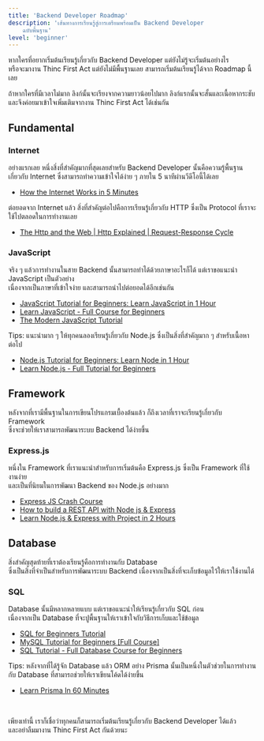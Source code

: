 ```yaml
---
title: 'Backend Developer Roadmap'
description: 'เส้นทางการเรียนรู้สู่การเตรียมพร้อมเป็น Backend Developer
    ฉบับพื้นฐาน'
level: 'beginner'
---
```


หากใครที่อยากเริ่มต้นเรียนรู้เกี่ยวกับ Backend Developer แต่ยังไม่รู้จะเริ่มต้นอย่างไร<br />หรือจะมางาน Thinc First Act แต่ยังไม่มีพื้นฐานเลย สามารถเริ่มต้นเรียนรู้ได้จาก Roadmap นี้เลย

ถ้าหากใครที่มีเวลาไม่มาก ลิงก์นั้นจะเรียงจากความยาวน้อยไปมาก ลิงก์แรกนั้นจะสั้นและเนื้อหากระชับ<br />และจึงค่อยมาเข้าใจเพิ่มเติมจากงาน Thinc First Act ได้เช่นกัน

## Fundamental

### Internet

อย่างแรกเลย หนึ่งสิ่งที่สำคัญมากที่สุดเลยสำหรับ Backend Developer นั้นคือความรู้พื้นฐาน<br />เกี่ยวกับ Internet ซึ่งสามารถทำความเข้าใจได้ง่าย ๆ ภายใน 5 นาทีผ่านวีดีโอนี้ได้เลย

-   [How the Internet Works in 5 Minutes](https://www.youtube.com/watch?v=7_LPdttKXPc)

ต่อยอดจาก Internet แล้ว สิ่งที่สำคัญต่อไปคือการเรียนรู้เกี่ยวกับ HTTP ซึ่งเป็น Protocol ที่เราจะใช้ไปตลอดในการทำงานเลย

-   [The Http and the Web | Http Explained | Request-Response Cycle](https://www.youtube.com/watch?v=eesqK59rhGA)

### JavaScript

จริง ๆ แล้วการทำงานในสาย Backend นั้นสามารถทำได้ด้วยภาษาอะไรก็ได้ แต่เราขอแนะนำ JavaScript เป็นตัวอย่าง<br />เนื่องจากเป็นภาษาที่เข้าใจง่าย และสามารถนำไปต่อยอดได้อีกเช่นกัน

-   [JavaScript Tutorial for Beginners: Learn JavaScript in 1 Hour](https://www.youtube.com/watch?v=W6NZfCO5SIk)
-   [Learn JavaScript - Full Course for Beginners](https://www.youtube.com/watch?v=PkZNo7MFNFg)
-   [The Modern JavaScript Tutorial](https://javascript.info/)

Tips: แนะนำมาก ๆ ให้ทุกคนลองเรียนรู้เกี่ยวกับ Node.js ซึ่งเป็นสิ่งที่สำคัญมาก ๆ สำหรับเนื้อหาต่อไป

-   [Node.js Tutorial for Beginners: Learn Node in 1 Hour](https://www.youtube.com/watch?v=TlB_eWDSMt4)
-   [Learn Node.js - Full Tutorial for Beginners](https://www.youtube.com/watch?v=RLtyhwFtXQA)

## Framework

หลังจากที่เรามีพื้นฐานในการเขียนโปรแกรมเบื้องต้นแล้ว ก็ถึงเวลาที่เราจะเรียนรู้เกี่ยวกับ Framework<br />ซึ่งจะช่วยให้เราสามารถพัฒนาระบบ Backend ได้ง่ายขึ้น

### Express.js

หนึ่งใน Framework ที่เราแนะนำสำหรับการเริ่มต้นคือ Express.js ซึ่งเป็น Framework ที่ใช้งานง่าย<br />และเป็นที่นิยมในการพัฒนา Backend ของ Node.js อย่างมาก

-   [Express JS Crash Course](https://www.youtube.com/watch?v=L72fhGm1tfE)
-   [How to build a REST API with Node js & Express](https://www.youtube.com/watch?v=pKd0Rpw7O48)
-   [Learn Node.js & Express with Project in 2 Hours](https://www.youtube.com/watch?v=H9M02of22z4)

## Database

สิ่งสำคัญสุดท้ายที่เราต้องเรียนรู้คือการทำงานกับ Database<br />ซึ่งเป็นสิ่งที่จำเป็นสำหรับการพัฒนาระบบ Backend เนื่องจากเป็นสิ่งที่จะเก็บข้อมูลไว้ให้เราใช้งานได้

### SQL

Database นั้นมีหลากหลายแบบ แต่เราขอแนะนำให้เรียนรู้เกี่ยวกับ SQL ก่อน<br />เนื่องจากเป็น Database ที่จะปูพื้นฐานให้เราเข้าใจกับวิธีการเก็บและใช้ข้อมูล

-   [SQL for Beginners Tutorial](https://www.youtube.com/watch?v=h0nxCDiD-zg)
-   [MySQL Tutorial for Beginners [Full Course]](https://www.youtube.com/watch?v=7S_tz1z_5bA)
-   [SQL Tutorial - Full Database Course for Beginners](https://www.youtube.com/watch?v=HXV3zeQKqGY)

Tips: หลังจากที่ได้รู้จัก Database แล้ว ORM อย่าง Prisma นั้นเป็นหนึ่งในตัวช่วยในการทำงานกับ Database ที่สามารถช่วยให้เราเขียนโค้ดได้ง่ายขึ้น

-   [Learn Prisma In 60 Minutes](https://www.youtube.com/watch?v=RebA5J-rlwg)

<br />

เพียงเท่านี้ เราก็เชื่อว่าทุกคนก็สามารถเริ่มต้นเรียนรู้เกี่ยวกับ Backend Developer ได้แล้ว<br />และอย่าลืมมางาน Thinc First Act กันด้วยนะ
